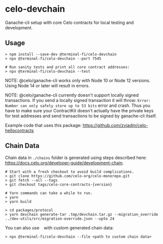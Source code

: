 # celo-devchain

Ganache-cli setup with core Celo contracts for local testing and development.

## Usage

```
> npm install --save-dev @terminal-fi/celo-devchain
> npx @terminal-fi/celo-devchain --port 7545
```

```
# Run sanity tests and print all core contract addresses:
> npx @terminal-fi/celo-devchain --test
```

NOTE: @celo/ganache-cli works only with Node 10 or Node 12 versions. Using Node 14 or later
will result in errors.

NOTE: @celo/ganache-cli currently doesn't support locally signed transactions. If you send
a locally signed transaction it will throw: `Error: Number can only safely store up to 53 bits`
error and crash. Thus you have to make sure your ContractKit doesn't actually have the private
keys for test addresses and send transactions to be signed by ganache-cli itself.

Example code that uses this package: https://github.com/zviadm/celo-hellocontracts

## Chain Data

Chain data in `./chains` folder is generated using steps described here: https://docs.celo.org/developer-guide/development-chain.
```
# Start with a fresh checkout to avoid build complications.
> git clone https://github.com/celo-org/celo-monorepo.git
> git fetch --all --tags
> git checkout tags/celo-core-contracts-{version}

# Yarn commands can take a while to run.
> yarn
> yarn build

> cd packages/protocol
> yarn devchain generate-tar .tmp/devchain.tar.gz --migration_override ../dev-utils/src/migration-override.json --upto 24
```

You can also use `
` with custom generated chain data:
```
> npx @terminal-fi/celo-devchain --file <path to custom chain data>
```
